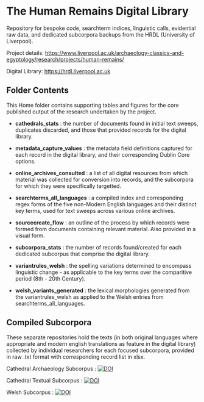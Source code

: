 # The Human Remains Digital Library
Repository for bespoke code, searchterm indices, linguistic calls, evidential raw data, and dedicated subcorpora backups from the HRDL (University of Liverpool).

Project details: https://www.liverpool.ac.uk/archaeology-classics-and-egyptology/research/projects/human-remains/

Digital Library: https://hrdl.liverpool.ac.uk


## Folder Contents
This Home folder contains supporting tables and figures for the core published output of the research undertaken by the project.

- **cathedrals_stats** : the number of documents found in initial text sweeps, duplicates discarded, and those that provided records for the digital library.

- **metadata_capture_values** : the metadata field definitions captured for each record in the digital library, and their corresponding Dublin Core options.

- **online_archives_consulted** : a list of all digital resources from which material was collected for conversion into records, and the subcorpora for which they were specifically targetted.

- **searchterms_all_languages** : a compiled index and corresponding regex forms of the five non-Modern English languages and their distinct key terms, used for text sweeps across various online archives.

- **sourcecreate_flow** : an outline of the process by which records were formed from documents containing relevant material. Also provided in a visual form.

- **subcorpora_stats** : the number of records found/created for each dedicated subcorpus that comprise the digital library.

- **variantrules_welsh** : the spelling variations determined to encompass linguistic change - as applicable to the key terms over the comparitive period (8th - 20th Century).

- **welsh_variants_generated** : the lexical morphologies generated from the variantrules_welsh as applied to the Welsh entries from searchterms_all_languages.




## Compiled Subcorpora
These separate repositories hold the texts (in both original languages where appropriate and modern english translations as feature in the digital library) collected by individual researchers for each focused subcorpora, provided in raw .txt format with corresponding record list in xlsx.

Cathedral Archaeology Subcorpus : <a href="https://doi.org/10.5281/zenodo.14810791"><img src="https://zenodo.org/badge/927742482.svg" alt="DOI"></a>

Cathedral Textual Subcorpus : <a href="https://doi.org/10.5281/zenodo.14856818"><img src="https://zenodo.org/badge/931438552.svg" alt="DOI"></a>

Welsh Subcorpus : <a href="https://doi.org/10.5281/zenodo.14810841"><img src="https://zenodo.org/badge/DOI/10.5281/zenodo.14810841.svg" alt="DOI"></a>
